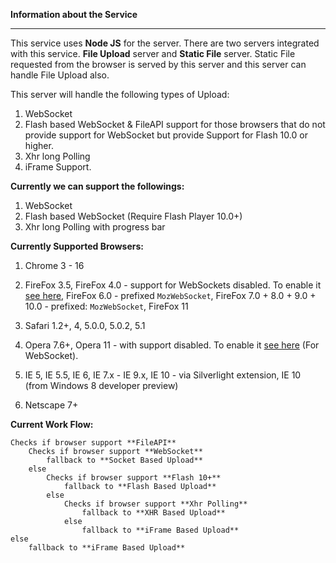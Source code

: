 **Information about the Service**
***

This service uses **Node JS** for the server. There are two servers integrated with this service. **File Upload** server and **Static File** server. Static File requested from the browser is served by this server and this server can handle File Upload also.

This server will handle the following types of Upload:

1.  WebSocket
2.  Flash based WebSocket & FileAPI support for those browsers that do not provide support for WebSocket but provide Support for Flash 10.0 or higher.
3.  Xhr long Polling
4.  iFrame Support.


**Currently we can support the followings:**

1.  WebSocket
2.  Flash based WebSocket (Require Flash Player 10.0+)
3.  Xhr long Polling with progress bar


**Currently Supported Browsers:**

1.  Chrome 3 - 16

2.  FireFox 3.5, FireFox 4.0 - support for WebSockets disabled. To enable it [see here](http://techdows.com/2010/12/turn-on-websockets-in-firefox-4.html), FireFox 6.0 - prefixed `MozWebSocket`, FireFox 7.0 + 8.0 + 9.0 + 10.0 - prefixed: `MozWebSocket`, FireFox 11

3.  Safari 1.2+, 4, 5.0.0, 5.0.2, 5.1

4.  Opera 7.6+, Opera 11 - with support disabled. To enable it [see here](http://techdows.com/2010/12/enable-websockets-in-opera-11.html) (For WebSocket).

5.  IE 5, IE 5.5, IE 6, IE 7.x - IE 9.x, IE 10 - via Silverlight extension, IE 10 (from Windows 8 developer preview)

6.  Netscape 7+


**Current Work Flow:**

    Checks if browser support **FileAPI**  
        Checks if browser support **WebSocket**  
            fallback to **Socket Based Upload**  
        else  
            Checks if browser support **Flash 10+**  
                fallback to **Flash Based Upload**  
            else  
                Checks if browser support **Xhr Polling**  
                    fallback to **XHR Based Upload**  
                else  
                    fallback to **iFrame Based Upload**  
    else  
        fallback to **iFrame Based Upload**  
